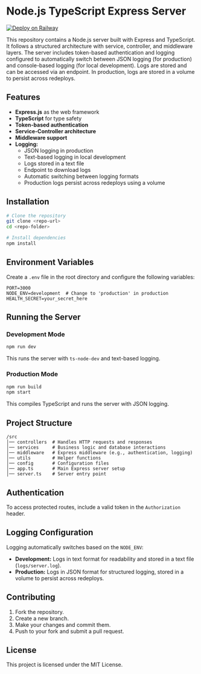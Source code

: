 # Node.js TypeScript Express Server

[![Deploy on Railway](https://railway.com/button.svg)](https://railway.com/template/toIOqb?referralCode=lq4q3M)

This repository contains a Node.js server built with Express and TypeScript. It follows a structured architecture with service, controller, and middleware layers. The server includes token-based authentication and logging configured to automatically switch between JSON logging (for production) and console-based logging (for local development). Logs are stored and can be accessed via an endpoint. In production, logs are stored in a volume to persist across redeploys.

## Features
- **Express.js** as the web framework
- **TypeScript** for type safety
- **Token-based authentication** 
- **Service-Controller architecture**
- **Middleware support**
- **Logging:**
  - JSON logging in production
  - Text-based logging in local development
  - Logs stored in a text file
  - Endpoint to download logs
  - Automatic switching between logging formats
  - Production logs persist across redeploys using a volume

## Installation

```sh
# Clone the repository
git clone <repo-url>
cd <repo-folder>

# Install dependencies
npm install
```

## Environment Variables
Create a `.env` file in the root directory and configure the following variables:

```env
PORT=3000
NODE_ENV=development  # Change to 'production' in production
HEALTH_SECRET=your_secret_here
```

## Running the Server

### Development Mode
```sh
npm run dev
```
This runs the server with `ts-node-dev` and text-based logging.

### Production Mode
```sh
npm run build
npm start
```
This compiles TypeScript and runs the server with JSON logging.

## Project Structure
```
/src
│── controllers  # Handles HTTP requests and responses
│── services     # Business logic and database interactions
│── middleware   # Express middleware (e.g., authentication, logging)
│── utils        # Helper functions
│── config       # Configuration files
│── app.ts       # Main Express server setup
│── server.ts    # Server entry point
```

## Authentication
To access protected routes, include a valid token in the `Authorization` header.


## Logging Configuration
Logging automatically switches based on the `NODE_ENV`:
- **Development:** Logs in text format for readability and stored in a text file (`logs/server.log`).
- **Production:** Logs in JSON format for structured logging, stored in a volume to persist across redeploys.

## Contributing
1. Fork the repository.
2. Create a new branch.
3. Make your changes and commit them.
4. Push to your fork and submit a pull request.

## License
This project is licensed under the MIT License.
